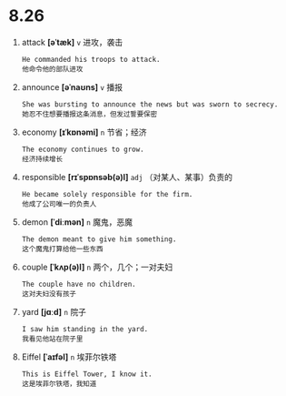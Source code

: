 # 8.26

1. attack **[əˈtæk]** `v` 进攻，袭击

   ```
   He commanded his troops to attack.
   他命令他的部队进攻
   ```

2. announce **[əˈnaʊns]** `v` 播报

   ```
   She was bursting to announce the news but was sworn to secrecy.
   她忍不住想要播报这条消息，但发过誓要保密
   ```

3. economy **[ɪˈkɒnəmi]** `n` 节省；经济

   ```
   The economy continues to grow.
   经济持续增长
   ```

4. responsible **[rɪˈspɒnsəb(ə)l]** `adj` （对某人、某事）负责的

   ```
   He became solely responsible for the firm.
   他成了公司唯一的负责人
   ```

5. demon **[ˈdiːmən]** `n` 魔鬼，恶魔

   ```
   The demon meant to give him something.
   这个魔鬼打算给他一些东西
   ```

6. couple **[ˈkʌp(ə)l]** `n` 两个，几个；一对夫妇

   ```
   The couple have no children.
   这对夫妇没有孩子
   ```

7. yard **[jɑːd]** `n` 院子

   ```
   I saw him standing in the yard.
   我看见他站在院子里
   ```

8. Eiffel **[ˈaɪfəl]** `n` 埃菲尔铁塔

   ```
   This is Eiffel Tower, I know it.
   这是埃菲尔铁塔，我知道
   ```
